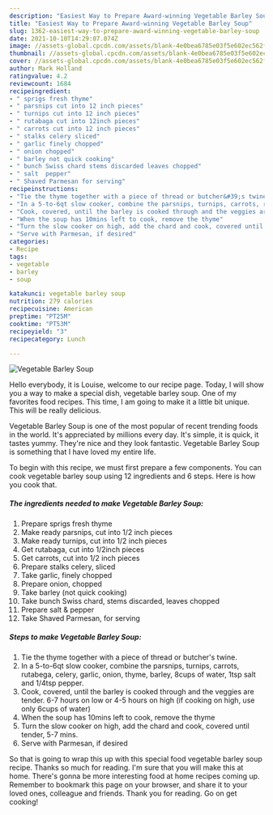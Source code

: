 ```yaml
---
description: "Easiest Way to Prepare Award-winning Vegetable Barley Soup"
title: "Easiest Way to Prepare Award-winning Vegetable Barley Soup"
slug: 1362-easiest-way-to-prepare-award-winning-vegetable-barley-soup
date: 2021-10-10T14:29:07.074Z
image: //assets-global.cpcdn.com/assets/blank-4e0bea6785e03f5e602ec562f230caae08da540cada707380b4fe1bbebba43da.png
thumbnail: //assets-global.cpcdn.com/assets/blank-4e0bea6785e03f5e602ec562f230caae08da540cada707380b4fe1bbebba43da.png
cover: //assets-global.cpcdn.com/assets/blank-4e0bea6785e03f5e602ec562f230caae08da540cada707380b4fe1bbebba43da.png
author: Mark Holland
ratingvalue: 4.2
reviewcount: 1684
recipeingredient:
- " sprigs fresh thyme"
- " parsnips cut into 12 inch pieces"
- " turnips cut into 12 inch pieces"
- " rutabaga cut into 12inch pieces"
- " carrots cut into 12 inch pieces"
- " stalks celery sliced"
- " garlic finely chopped"
- " onion chopped"
- " barley not quick cooking"
- " bunch Swiss chard stems discarded leaves chopped"
- " salt  pepper"
- " Shaved Parmesan for serving"
recipeinstructions:
- "Tie the thyme together with a piece of thread or butcher&#39;s twine."
- "In a 5-to-6qt slow cooker, combine the parsnips, turnips, carrots, rutabega, celery, garlic, onion, thyme, barley, 8cups of water, 1tsp salt and 1/4tsp pepper."
- "Cook, covered, until the barley is cooked through and the veggies are tender. 6-7 hours on low or 4-5 hours on high (if cooking on high, use only 6cups of water)"
- "When the soup has 10mins left to cook, remove the thyme"
- "Turn the slow cooker on high, add the chard and cook, covered until tender, 5-7 mins."
- "Serve with Parmesan, if desired"
categories:
- Recipe
tags:
- vegetable
- barley
- soup

katakunci: vegetable barley soup 
nutrition: 279 calories
recipecuisine: American
preptime: "PT25M"
cooktime: "PT53M"
recipeyield: "3"
recipecategory: Lunch

---
```



![Vegetable Barley Soup](//assets-global.cpcdn.com/assets/blank-4e0bea6785e03f5e602ec562f230caae08da540cada707380b4fe1bbebba43da.png)

Hello everybody, it is Louise, welcome to our recipe page. Today, I will show you a way to make a special dish, vegetable barley soup. One of my favorites food recipes. This time, I am going to make it a little bit unique. This will be really delicious.



Vegetable Barley Soup is one of the most popular of recent trending foods in the world. It's appreciated by millions every day. It's simple, it is quick, it tastes yummy. They're nice and they look fantastic. Vegetable Barley Soup is something that I have loved my entire life.


To begin with this recipe, we must first prepare a few components. You can cook vegetable barley soup using 12 ingredients and 6 steps. Here is how you cook that.

<!--inarticleads1-->

##### The ingredients needed to make Vegetable Barley Soup:

1. Prepare  sprigs fresh thyme
1. Make ready  parsnips, cut into 1/2 inch pieces
1. Make ready  turnips, cut into 1/2 inch pieces
1. Get  rutabaga, cut into 1/2inch pieces
1. Get  carrots, cut into 1/2 inch pieces
1. Prepare  stalks celery, sliced
1. Take  garlic, finely chopped
1. Prepare  onion, chopped
1. Take  barley (not quick cooking)
1. Take  bunch Swiss chard, stems discarded, leaves chopped
1. Prepare  salt &amp; pepper
1. Take  Shaved Parmesan, for serving




<!--inarticleads2-->

##### Steps to make Vegetable Barley Soup:

1. Tie the thyme together with a piece of thread or butcher&#39;s twine.
1. In a 5-to-6qt slow cooker, combine the parsnips, turnips, carrots, rutabega, celery, garlic, onion, thyme, barley, 8cups of water, 1tsp salt and 1/4tsp pepper.
1. Cook, covered, until the barley is cooked through and the veggies are tender. 6-7 hours on low or 4-5 hours on high (if cooking on high, use only 6cups of water)
1. When the soup has 10mins left to cook, remove the thyme
1. Turn the slow cooker on high, add the chard and cook, covered until tender, 5-7 mins.
1. Serve with Parmesan, if desired




So that is going to wrap this up with this special food vegetable barley soup recipe. Thanks so much for reading. I'm sure that you will make this at home. There's gonna be more interesting food at home recipes coming up. Remember to bookmark this page on your browser, and share it to your loved ones, colleague and friends. Thank you for reading. Go on get cooking!
